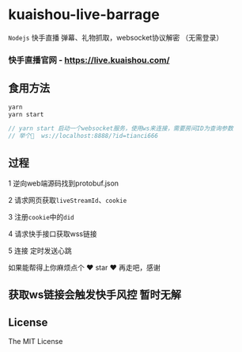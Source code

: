 # kuaishou-live-barrage


`Nodejs` 快手直播 弹幕、礼物抓取，websocket协议解密 （无需登录）



### 快手直播官网 - https://live.kuaishou.com/


## 食用方法

```js
yarn 
yarn start

// yarn start 启动一个websocket服务，使用ws来连接，需要房间ID为查询参数
// 举个🌰  ws://localhost:8888/?id=tianci666
```



## 过程

1 逆向web端源码找到protobuf.json

2 请求网页获取`liveStreamId`、`cookie`

3 注册`cookie`中的`did`

4 请求快手接口获取wss链接

5 连接 定时发送心跳



如果能帮得上你麻烦点个 ❤ star ❤ 再走吧，感谢

## 获取ws链接会触发快手风控 暂时无解

## License

The MIT License

